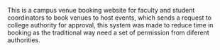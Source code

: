 This is a campus venue booking website for faculty and student coordinators to book venues to host events, which sends a request to college authority for approval, this system was made to reduce time in booking as the traditional way need a set of permission from diferent authorities.
